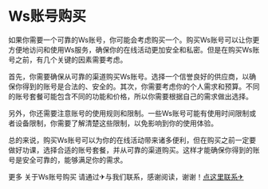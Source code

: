 # Ws账号购买

如果你需要一个可靠的Ws账号，你可能会考虑购买一个。购买Ws账号可以让你更方便地访问和使用Ws服务，确保你的在线活动更加安全和私密。但是在购买Ws账号之前，有几个关键的因素需要考虑。

首先，你需要确保从可靠的渠道购买Ws账号。选择一个信誉良好的供应商，以确保你得到的账号是合法的、安全的。其次，你需要考虑你的个人需求和预算。不同的账号套餐可能包含不同的功能和价格，所以你需要根据自己的需求做出选择。

另外，你还需要注意账号的使用规则和限制。一些Ws账号可能有使用时间限制或者设备限制，你需要了解清楚这些限制，以免影响到你的使用体验。

总的来说，购买Ws账号可以为你的在线活动带来诸多便利，但在购买之前一定要做好功课，选择合适的账号套餐，并从可靠的渠道购买。这样才能确保你得到的账号是安全可靠的，能够满足你的需求。

更多 关于Ws账号购买 请通过✈与我们联系，感谢阅读，谢谢！[点这里联系✈](https://ws.k02.cc)